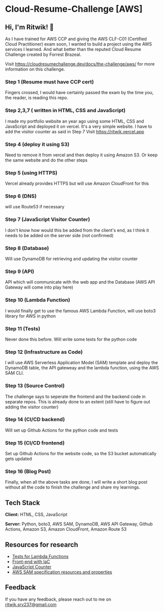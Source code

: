 

# Cloud-Resume-Challenge [AWS]

## Hi, I'm Ritwik! 👋


As I have trained for AWS CCP and giving the AWS CLF-C01 (Certified Cloud Practitioner) exam soon, I wanted to build a project using the AWS services I learned. And what better than the reputed Cloud Resume Challenge created by Forrest Brazeal.

Visit https://cloudresumechallenge.dev/docs/the-challenge/aws/ for more information on this challenge.

### Step 1 (Resume must have CCP cert)
Fingers crossed, I would have certainly passed the exam by the time you, the reader, is reading this repo.

### Step 2,3,7 ( written in HTML, CSS and JavaScript)

I made my portfolio website an year ago using some HTML, CSS and JavaScript and deployed it on vercel. It's a very simple website.
I have to add the visitor counter as said in Step 7
Visit https://ritwik.vercel.app

### Step 4 (deploy it using S3)
Need to remove it from vercel and then deploy it using Amazon S3. Or keep the same website and do the other steps

### Step 5 (using HTTPS)
Vercel already provides HTTPS but will use Amazon CloudFront for this

### Step 6 (DNS)
will use Route53 if necessary

### Step 7 (JavaScript Visitor Counter)
I don't know how would this be added from the client's end, as I think it needs to be added on the server side (not confirmed)

### Step 8 (Database)
Will use DynamoDB for retrieving and updating the visitor counter

### Step 9 (API)
API which will communicate with the web app and the Database (AWS API Gateway will come into play here)

### Step 10 (Lambda Function)
I would finally get to use the famous AWS Lambda Function, will use boto3 library for AWS in python

### Step 11 (Tests)
Never done this before. Will write some tests for the python code

### Step 12 (Infrastructure as Code)
I will use AWS Serverless Application Model (SAM) template and deploy the DynamoDB table, the API gateweay and the lambda function, using the AWS SAM CLI.

### Step 13 (Source Control)
The challenge says to seperate the frontend and the backend code in separate repos. This is already done to an extent (still have to figure out adding the visitor counter)

### Step 14 (CI/CD backend)
Will set up Github Actions for the python code and tests

### Step 15 (CI/CD frontend)
Set up Github Actions for the website code, so the S3 bucket automatically gets updated

### Step 16 (Blog Post)
Finally, when all the above tasks are done, I will write a short blog post without all the code to finish the challenge and share my learnings.


## Tech Stack

**Client:** HTML, CSS, JavaScript

**Server:** Python, boto3, AWS SAM, DynamoDB, AWS API Gateway, Github Actions, Amazon S3, Amazon CloudFront, Amazon Route 53
## Resources for research

 - [Tests for Lambda Functions](https://towardsdatascience.com/how-i-write-meaningful-tests-for-aws-lambda-functions-f009f0a9c587)
 - [Front-end with IaC](https://learn.hashicorp.com/tutorials/terraform/cloudflare-static-website?in=onboarding/tfcb-week-4)
 - [JavaScript Counter]()
 - [AWS SAM specification resources and properties](https://docs.aws.amazon.com/serverless-application-model/latest/developerguide/sam-specification-resources-and-properties.html)


## Feedback

If you have any feedback, please reach out to me on ritwik.srv237@gmail.com




